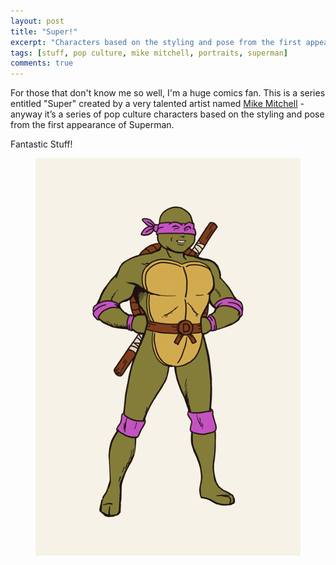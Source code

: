 ```yaml
---
layout: post
title: "Super!"
excerpt: "Characters based on the styling and pose from the first appearance of Superman"
tags: [stuff, pop culture, mike mitchell, portraits, superman]
comments: true
---
```

For those that don't know me so well, I'm a huge comics fan. This is a series entitled "Super" created by a very talented artist named [Mike Mitchell](http://www.sirmikeofmitchell.com/index.php?/super/) - anyway it’s a series of pop culture characters based on the styling and pose from the first appearance of Superman.

Fantastic Stuff!

<figure>
	<img src="/images/posts/2014/super.gif">
</figure>
